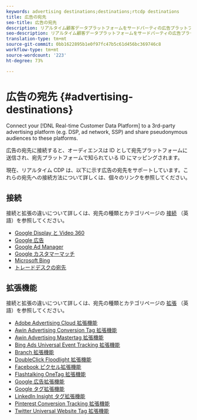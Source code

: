 ```yaml
---
keywords: advertising destinations;destinations;rtcdp destinations
title: 広告の宛先
seo-title: 広告の宛先
description: リアルタイム顧客データプラットフォームをサードパーティの広告プラットフォーム（DSP、広告ネットワーク、SSP など）に接続し、偽名のオーディエンスをこれらのプラットフォームと共有します。
seo-description: リアルタイム顧客データプラットフォームをサードパーティの広告プラットフォーム（DSP、広告ネットワーク、SSP など）に接続し、偽名のオーディエンスをこれらのプラットフォームと共有します。
translation-type: tm+mt
source-git-commit: 0bb1622895b1e0f97fc47b5c61d456bc369746c8
workflow-type: tm+mt
source-wordcount: '223'
ht-degree: 73%

---
```



# 広告の宛先 {#advertising-destinations}

Connect your [!DNL Real-time Customer Data Platform] to a 3rd-party advertising platform (e.g. DSP, ad network, SSP) and share pseudonymous audiences to these platforms.

広告の宛先に接続すると、オーディエンスは ID として宛先プラットフォームに送信され、宛先プラットフォームで知られている ID にマッピングされます。

現在、リアルタイム CDP は、以下に示す広告の宛先をサポートしています。これらの宛先への接続方法について詳しくは、個々のリンクを参照してください。

## 接続

接続と拡張の違いについて詳しくは、宛先の種類とカテゴリページの [接続](../../destination-types.md#connections) （英語）を参照してください。

- [Google Display と Video 360](./google-dv360.md)
- [Google 広告](./google-ads-destination.md)
- [Google Ad Manager](./google-ad-manager.md)
- [Google カスタマーマッチ](./google-customer-match.md)
- [Microsoft Bing](./bing.md)
- [トレードデスクの宛先](./tradedesk.md)

## 拡張機能

接続と拡張の違いについて詳しくは、宛先の種類とカテゴリページの [拡張](../../destination-types.md#extensions) （英語）を参照してください。

- [Adobe Advertising Cloud 拡張機能](./adobe-advertising-cloud.md)
- [Awin Advertising Conversion Tag 拡張機能](./awin-conversiontag.md)
- [Awin Advertising Mastertag 拡張機能](./awin-mastertag.md)
- [Bing Ads Universal Event Tracking 拡張機能](./bing-ads.md)
- [Branch 拡張機能](./branch.md)
- [DoubleClick Floodlight 拡張機能](./doubleclick-floodlight.md)
- [Facebook ピクセル拡張機能](./facebook-pixel.md)
- [Flashtalking OneTag 拡張機能](./flashtalking.md)
- [Google 広告拡張機能](./google-ads-extension.md)
- [Google タグ拡張機能](./gtag-advertising.md)
- [LinkedIn Insight タグ拡張機能](./linkedin.md)
- [Pinterest Conversion Tracking 拡張機能](./pinterest.md)
- [Twitter Universal Website Tag 拡張機能](./twitter-uwt.md)